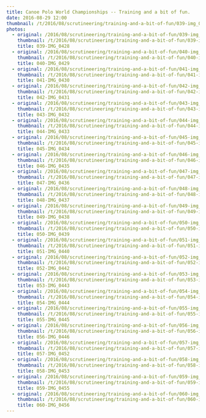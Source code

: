 ```yaml
---
title: Canoe Polo World Championships -- Training and a bit of fun.
date: 2016-08-29 12:00
thumbnail: /t/2016/08/scrutineering/training-and-a-bit-of-fun/039-img_0428.jpg
photos:
  - original: /2016/08/scrutineering/training-and-a-bit-of-fun/039-img_0428.jpg
    thumbnail: /t/2016/08/scrutineering/training-and-a-bit-of-fun/039-img_0428.jpg
    title: 039-IMG_0428
  - original: /2016/08/scrutineering/training-and-a-bit-of-fun/040-img_0429.jpg
    thumbnail: /t/2016/08/scrutineering/training-and-a-bit-of-fun/040-img_0429.jpg
    title: 040-IMG_0429
  - original: /2016/08/scrutineering/training-and-a-bit-of-fun/041-img_0430.jpg
    thumbnail: /t/2016/08/scrutineering/training-and-a-bit-of-fun/041-img_0430.jpg
    title: 041-IMG_0430
  - original: /2016/08/scrutineering/training-and-a-bit-of-fun/042-img_0431.jpg
    thumbnail: /t/2016/08/scrutineering/training-and-a-bit-of-fun/042-img_0431.jpg
    title: 042-IMG_0431
  - original: /2016/08/scrutineering/training-and-a-bit-of-fun/043-img_0432.jpg
    thumbnail: /t/2016/08/scrutineering/training-and-a-bit-of-fun/043-img_0432.jpg
    title: 043-IMG_0432
  - original: /2016/08/scrutineering/training-and-a-bit-of-fun/044-img_0433.jpg
    thumbnail: /t/2016/08/scrutineering/training-and-a-bit-of-fun/044-img_0433.jpg
    title: 044-IMG_0433
  - original: /2016/08/scrutineering/training-and-a-bit-of-fun/045-img_0434.jpg
    thumbnail: /t/2016/08/scrutineering/training-and-a-bit-of-fun/045-img_0434.jpg
    title: 045-IMG_0434
  - original: /2016/08/scrutineering/training-and-a-bit-of-fun/046-img_0435.jpg
    thumbnail: /t/2016/08/scrutineering/training-and-a-bit-of-fun/046-img_0435.jpg
    title: 046-IMG_0435
  - original: /2016/08/scrutineering/training-and-a-bit-of-fun/047-img_0436.jpg
    thumbnail: /t/2016/08/scrutineering/training-and-a-bit-of-fun/047-img_0436.jpg
    title: 047-IMG_0436
  - original: /2016/08/scrutineering/training-and-a-bit-of-fun/048-img_0437.jpg
    thumbnail: /t/2016/08/scrutineering/training-and-a-bit-of-fun/048-img_0437.jpg
    title: 048-IMG_0437
  - original: /2016/08/scrutineering/training-and-a-bit-of-fun/049-img_0438.jpg
    thumbnail: /t/2016/08/scrutineering/training-and-a-bit-of-fun/049-img_0438.jpg
    title: 049-IMG_0438
  - original: /2016/08/scrutineering/training-and-a-bit-of-fun/050-img_0439.jpg
    thumbnail: /t/2016/08/scrutineering/training-and-a-bit-of-fun/050-img_0439.jpg
    title: 050-IMG_0439
  - original: /2016/08/scrutineering/training-and-a-bit-of-fun/051-img_0440.jpg
    thumbnail: /t/2016/08/scrutineering/training-and-a-bit-of-fun/051-img_0440.jpg
    title: 051-IMG_0440
  - original: /2016/08/scrutineering/training-and-a-bit-of-fun/052-img_0442.jpg
    thumbnail: /t/2016/08/scrutineering/training-and-a-bit-of-fun/052-img_0442.jpg
    title: 052-IMG_0442
  - original: /2016/08/scrutineering/training-and-a-bit-of-fun/053-img_0443.jpg
    thumbnail: /t/2016/08/scrutineering/training-and-a-bit-of-fun/053-img_0443.jpg
    title: 053-IMG_0443
  - original: /2016/08/scrutineering/training-and-a-bit-of-fun/054-img_0444.jpg
    thumbnail: /t/2016/08/scrutineering/training-and-a-bit-of-fun/054-img_0444.jpg
    title: 054-IMG_0444
  - original: /2016/08/scrutineering/training-and-a-bit-of-fun/055-img_0445.jpg
    thumbnail: /t/2016/08/scrutineering/training-and-a-bit-of-fun/055-img_0445.jpg
    title: 055-IMG_0445
  - original: /2016/08/scrutineering/training-and-a-bit-of-fun/056-img_0446.jpg
    thumbnail: /t/2016/08/scrutineering/training-and-a-bit-of-fun/056-img_0446.jpg
    title: 056-IMG_0446
  - original: /2016/08/scrutineering/training-and-a-bit-of-fun/057-img_0452.jpg
    thumbnail: /t/2016/08/scrutineering/training-and-a-bit-of-fun/057-img_0452.jpg
    title: 057-IMG_0452
  - original: /2016/08/scrutineering/training-and-a-bit-of-fun/058-img_0453.jpg
    thumbnail: /t/2016/08/scrutineering/training-and-a-bit-of-fun/058-img_0453.jpg
    title: 058-IMG_0453
  - original: /2016/08/scrutineering/training-and-a-bit-of-fun/059-img_0455.jpg
    thumbnail: /t/2016/08/scrutineering/training-and-a-bit-of-fun/059-img_0455.jpg
    title: 059-IMG_0455
  - original: /2016/08/scrutineering/training-and-a-bit-of-fun/060-img_0456.jpg
    thumbnail: /t/2016/08/scrutineering/training-and-a-bit-of-fun/060-img_0456.jpg
    title: 060-IMG_0456
---
```

